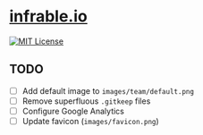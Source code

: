 # [infrable.io](https://infrable.io)

[![MIT License](https://img.shields.io/badge/License-MIT-blue.svg)](https://github.com/infrable-io/infrable-io/blob/master/LICENSE)

## TODO
- [ ] Add default image to `images/team/default.png`
- [ ] Remove superfluous `.gitkeep` files
- [ ] Configure Google Analytics
- [ ] Update favicon (`images/favicon.png`)
